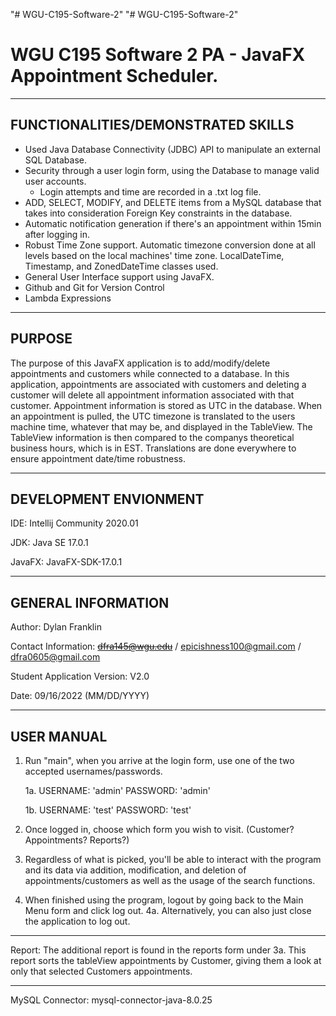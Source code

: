 "# WGU-C195-Software-2" 
"# WGU-C195-Software-2" 

# WGU C195 Software 2 PA - JavaFX Appointment Scheduler. #

---
## FUNCTIONALITIES/DEMONSTRATED SKILLS ##

* Used Java Database Connectivity (JDBC) API to manipulate an external SQL Database.
* Security through a user login form, using the Database to manage valid user accounts.
  * Login attempts and time are recorded in a .txt log file.
* ADD, SELECT, MODIFY, and DELETE items from a MySQL database that takes into consideration Foreign Key constraints in the database.
* Automatic notification generation if there's an appointment within 15min after logging in. 
* Robust Time Zone support. Automatic timezone conversion done at all levels based on the local machines' time zone. LocalDateTime, Timestamp, and ZonedDateTime classes used.
* General User Interface support using JavaFX.
* Github and Git for Version Control
* Lambda Expressions
---
## PURPOSE ##

   The purpose of this JavaFX application is to add/modify/delete appointments and customers while connected to a database. In this application, appointments are associated with customers and deleting a customer will delete all appointment information associated with that customer. Appointment information is stored as 	      UTC in the database. When an appointment is pulled, the UTC timezone is translated to the users machine time, whatever that may be, and displayed in the                TableView. The TableView information is then compared to the companys theoretical business hours, which is in EST. Translations are done everywhere to ensure 	    appointment date/time robustness. 

---
## DEVELOPMENT ENVIONMENT ##

   IDE: Intellij Community 2020.01

   JDK: Java SE 17.0.1

   JavaFX: JavaFX-SDK-17.0.1
   
---
## GENERAL INFORMATION ##

Author: Dylan Franklin

Contact Information: ~~dfra145@wgu.edu~~ / epicishness100@gmail.com / dfra0605@gmail.com

Student Application Version: V2.0

Date: 09/16/2022 (MM/DD/YYYY)

---
## USER MANUAL ##
	
1. Run "main", when you arrive at the login form, use one of the two accepted usernames/passwords.
   
	1a. USERNAME: 'admin'      PASSWORD: 'admin'
		
	1b. USERNAME: 'test'	 PASSWORD: 'test'
3. Once logged in, choose which form you wish to visit. (Customer? Appointments? Reports?)
4. Regardless of what is picked, you'll be able to interact with the program and its data via addition, modification, and deletion of appointments/customers as well as the usage of the search functions.
5. When finished using the program, logout by going back to the Main Menu form and click log out.
	4a. Alternatively, you can also just close the application to log out.

---

Report: The additional report is found in the reports form under 3a. This report sorts the tableView appointments by Customer, giving them a look at only that selected Customers appointments.

---

MySQL Connector: mysql-connector-java-8.0.25

